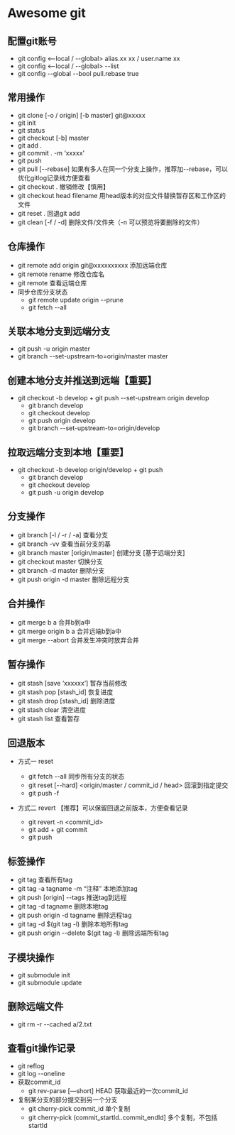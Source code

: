 # Awesome git

## 配置git账号

- git config  <--local / --global> alias.xx xx / user.name xx
- git config <--local / --global> --list
- git config --global --bool pull.rebase true

## 常用操作

- git clone [-o / origin] [-b master] git@xxxxx
- git init
- git status
- git checkout [-b] master
- git add .
- git commit . -m ‘xxxxx'
- git push
- git pull [--rebase] 如果有多人在同一个分支上操作，推荐加--rebase，可以优化gitlog记录线方便查看
- git checkout . 撤销修改【慎用】
- git checkout head filename 用head版本的对应文件替换暂存区和工作区的文件
- git reset .  回退git add
- git clean [-f / -d] 删除文件/文件夹（-n 可以预览将要删除的文件）

## 仓库操作

- git remote add origin git@xxxxxxxxxx   添加远端仓库
- git remote rename <oldName> <newName>  修改仓库名
- git remote  查看远端仓库
- 同步仓库分支状态
  - git remote update origin --prune
  - git fetch --all

## 关联本地分支到远端分支

- git push -u origin master
- git branch --set-upstream-to=origin/master master

## 创建本地分支并推送到远端【重要】

- git checkout -b develop   +   git push --set-upstream origin develop
  - git branch develop
  - git checkout develop
  - git push origin develop
  - git branch --set-upstream-to=origin/develop

## 拉取远端分支到本地【重要】

- git checkout -b develop origin/develop   +   git push
  - git branch develop
  - git checkout develop
  - git push -u origin develop

## 分支操作

- git branch [-l / -r / -a] 查看分支
- git branch -vv 查看当前分支的基
- git branch master [origin/master] 创建分支 [基于远端分支]
- git checkout master 切换分支
- git branch -d master 删除分支
- git push origin -d master 删除远程分支

## 合并操作

- git merge b a 合并b到a中
- git merge origin b a 合并远端b到a中
- git merge --abort  合并发生冲突时放弃合并

## 暂存操作

- git stash [save ‘xxxxxx’] 暂存当前修改
- git stash pop [stash_id] 恢复进度
- git stash drop [stash_id] 删除进度
- git stash clear 清空进度
- git stash list 查看暂存

## 回退版本

- 方式一 reset
  - git fetch --all  同步所有分支的状态
  - git reset [--hard]  <origin/master / commit_id / head>   回滚到指定提交
  - git push -f

- 方式二 revert 【推荐】可以保留回退之前版本，方便查看记录
  - git revert -n <commit_id>
  - git add + git commit
  - git push

## 标签操作

- git tag 查看所有tag
- git tag -a tagname -m “注释”   本地添加tag
- git push [origin] --tags 推送tag到远程
- git tag -d tagname 删除本地tag
- git push origin -d tagname 删除远程tag
- git tag -d $(git tag -l) 删除本地所有tag
- git push origin --delete $(git tag -l) 删除远端所有tag

## 子模块操作

- git submodule init
- git submodule update

## 删除远端文件

- git rm -r --cached a/2.txt

## 查看git操作记录

- git reflog
- git log --oneline
- 获取commit_id
  - git rev-parse  [—short] HEAD 获取最近的一次commit_id
- 复制某分支的部分提交到另一个分支
  - git cherry-pick commit_id 单个复制
  - git cherry-pick (commit_startId..commit_endId] 多个复制，不包括startId
